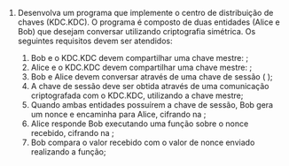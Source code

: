 1. Desenvolva um programa que implemente o centro de 
distribuição de chaves (KDC.KDC). O programa é composto de duas 
entidades (Alice e Bob) que desejam conversar utilizando 
criptografia simétrica. Os seguintes requisitos devem ser atendidos:

    1. Bob e o KDC.KDC devem compartilhar uma chave mestre: ;
    2. Alice e o KDC.KDC devem compartilhar uma chave mestre: ;
    3. Bob e Alice devem conversar através de uma chave de sessão ( );
    4. A chave de sessão deve ser obtida através de uma comunicação criptografada com o KDC.KDC, utilizando a chave mestre;
    5. Quando ambas entidades possuírem a chave de sessão, Bob gera um nonce e encaminha para Alice, cifrando na ;
    6. Alice responde Bob executando uma função sobre o nonce recebido, cifrando na ;
    7. Bob compara o valor recebido com o valor de nonce enviado realizando a função;